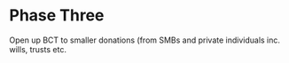 # Phase Three

Open up BCT to smaller donations (from SMBs and private individuals inc. wills, trusts etc.
